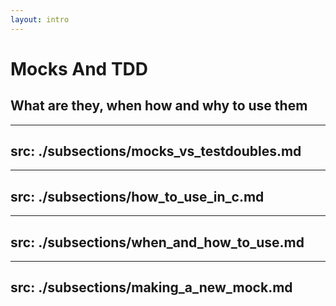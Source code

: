 ```yaml
---
layout: intro
---
```


# Mocks And TDD

## What are they, when how and why to use them

---
src: ./subsections/mocks_vs_testdoubles.md
---
---
src: ./subsections/how_to_use_in_c.md
---
---
src: ./subsections/when_and_how_to_use.md
---
---
src: ./subsections/making_a_new_mock.md
---
